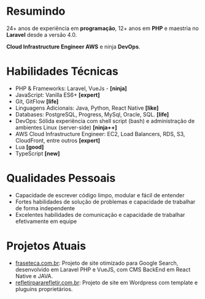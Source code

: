 # Resumindo

24+ anos de experiência em **programação**, 12+ anos em **PHP** e maestria no **Laravel** desde a versão 4.0.

**Cloud Infrastructure Engineer AWS** e ninja **DevOps**.


# Habilidades Técnicas

- PHP & Frameworks: Laravel, VueJs - **[ninja]**
- JavaScript: Vanilla ES6+ **[expert]**
- Git, GitFlow **[life]**
- Linguagens Adicionais: Java, Python, React Native **[like]**
- Databases: PostgreSQL, Progress, MySql, Oracle, SQL. **[life]** 
- DevOps: Sólida experiência com shell script (bash) e administração de ambientes Linux (server-side) **[ninja++]**
- AWS Cloud Infrastructure Engineer: EC2, Load Balancers, RDS, S3, CloudFront, entre outros **[expert]**
- Lua **[good]**
- TypeScript **[new]**

# Qualidades Pessoais

- Capacidade de escrever código limpo, modular e fácil de entender
- Fortes habilidades de solução de problemas e capacidade de trabalhar de forma independente
- Excelentes habilidades de comunicação e capacidade de trabalhar efetivamente em equipe

# Projetos Atuais

- [fraseteca.com.br](http://fraseteca.com.br/): Projeto de site otimizado para Google Search, desenvolvido em Laravel PHP e VueJS, com CMS BackEnd em React Native e JAVA.
- [refletirpararefletir.com.br](https://www.refletirpararefletir.com.br/): Projeto de site em Wordpress com template e pluguins proprietários.
